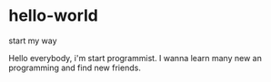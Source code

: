 # hello-world
start my way


Hello everybody, i'm start programmist.
I wanna learn many new an programming and find new friends.
